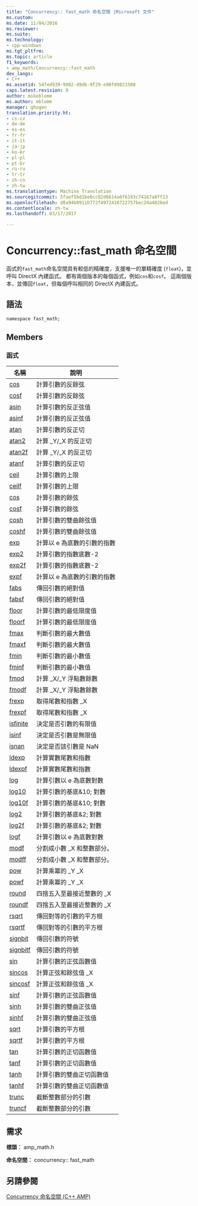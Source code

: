 ```yaml
---
title: "Concurrency:: fast_math 命名空間 |Microsoft 文件"
ms.custom: 
ms.date: 11/04/2016
ms.reviewer: 
ms.suite: 
ms.technology:
- cpp-windows
ms.tgt_pltfrm: 
ms.topic: article
f1_keywords:
- amp_math/Concurrency::fast_math
dev_langs:
- C++
ms.assetid: 54fed939-9902-49db-9f29-e98fd9821508
caps.latest.revision: 9
author: mikeblome
ms.author: mblome
manager: ghogen
translation.priority.ht:
- cs-cz
- de-de
- es-es
- fr-fr
- it-it
- ja-jp
- ko-kr
- pl-pl
- pt-br
- ru-ru
- tr-tr
- zh-cn
- zh-tw
ms.translationtype: Machine Translation
ms.sourcegitcommit: 5faef5bd1be6cc02d6614a6f6193c74167a8ff23
ms.openlocfilehash: d8a94b0911b772f4972416722757bec24a4826ed
ms.contentlocale: zh-tw
ms.lasthandoff: 03/17/2017

---
```

# <a name="concurrencyfastmath-namespace"></a>Concurrency::fast_math 命名空間
函式的`fast_math`命名空間具有較低的精確度，支援唯一的單精確度 (`float`)，並呼叫 DirectX 內建函式。 都有兩個版本的每個函式，例如`cos`和`cosf`。 這兩個版本，並傳回`float`，但每個呼叫相同的 DirectX 內建函式。  
  
## <a name="syntax"></a>語法  
  
```  
namespace fast_math;  
```  
  
## <a name="members"></a>Members  
  
### <a name="functions"></a>函式  
  
|名稱|說明|  
|----------|-----------------|  
|[cos](concurrency-fast-math-namespace-functions.md#cos)|計算引數的反餘弦|  
|[cosf](concurrency-fast-math-namespace-functions.md#cosf)|計算引數的反餘弦|  
|[asin](concurrency-fast-math-namespace-functions.md#asin)|計算引數的反正弦值|  
|[asinf](concurrency-fast-math-namespace-functions.md#asinf)|計算引數的反正弦值|  
|[atan](concurrency-fast-math-namespace-functions.md#atan)|計算引數的反正切|  
|[atan2](concurrency-fast-math-namespace-functions.md#atan2)|計算 _Y/_X 的反正切|  
|[atan2f](concurrency-fast-math-namespace-functions.md#atan2f)|計算 _Y/_X 的反正切|  
|[atanf](concurrency-fast-math-namespace-functions.md#atanf)|計算引數的反正切|  
|[ceil](concurrency-fast-math-namespace-functions.md#ceil)|計算引數的上限|  
|[ceilf](concurrency-fast-math-namespace-functions.md#ceilf)|計算引數的上限|  
|[cos](concurrency-fast-math-namespace-functions.md#cos)|計算引數的餘弦|  
|[cosf](concurrency-fast-math-namespace-functions.md#cosf)|計算引數的餘弦|  
|[cosh](concurrency-fast-math-namespace-functions.md#cosh)|計算引數的雙曲餘弦值|  
|[coshf](concurrency-fast-math-namespace-functions.md#coshf)|計算引數的雙曲餘弦值|  
|[exp](concurrency-fast-math-namespace-functions.md#exp)|計算以 e 為底數的引數的指數|  
|[exp2](concurrency-fast-math-namespace-functions.md#exp2)|計算引數的指數底數-2|  
|[exp2f](concurrency-fast-math-namespace-functions.md#exp2f)|計算引數的指數底數-2|  
|[expf](concurrency-fast-math-namespace-functions.md#expf)|計算以 e 為底數的引數的指數|  
|[fabs](concurrency-fast-math-namespace-functions.md#fabs)|傳回引數的絕對值|  
|[fabsf](concurrency-fast-math-namespace-functions.md#fabsf)|傳回引數的絕對值|  
|[floor](concurrency-fast-math-namespace-functions.md#floor)|計算引數的最低限度值|  
|[floorf](concurrency-fast-math-namespace-functions.md#floorf)|計算引數的最低限度值|  
|[fmax](concurrency-fast-math-namespace-functions.md#fmax)|判斷引數的最大數值|  
|[fmaxf](concurrency-fast-math-namespace-functions.md#fmaxf)|判斷引數的最大數值|  
|[fmin](concurrency-fast-math-namespace-functions.md#fmin)|判斷引數的最小數值|  
|[fminf](concurrency-fast-math-namespace-functions.md#fminf)|判斷引數的最小數值|  
|[fmod](concurrency-fast-math-namespace-functions.md#fmod)|計算 _X/_Y 浮點數餘數|  
|[fmodf](concurrency-fast-math-namespace-functions.md#fmodf)|計算 _X/_Y 浮點數餘數|  
|[frexp](concurrency-fast-math-namespace-functions.md#frexp)|取得尾數和指數 _X|  
|[frexpf](concurrency-fast-math-namespace-functions.md#frexpf)|取得尾數和指數 _X|  
|[isfinite](concurrency-fast-math-namespace-functions.md#isfinite)|決定是否引數的有限值|  
|[isinf](concurrency-fast-math-namespace-functions.md#isinf)|決定是否引數是無限值|  
|[isnan](concurrency-fast-math-namespace-functions.md#isnan)|決定是否該引數是 NaN|  
|[ldexp](concurrency-fast-math-namespace-functions.md#ldexp)|計算實數尾數和指數|  
|[ldexpf](concurrency-fast-math-namespace-functions.md#ldexpf)|計算實數尾數和指數|  
|[log](concurrency-fast-math-namespace-functions.md#log)|計算引數以 e 為底數對數|  
|[log10](concurrency-fast-math-namespace-functions.md#log10)|計算引數的基底&10; 對數|  
|[log10f](concurrency-fast-math-namespace-functions.md#log10f)|計算引數的基底&10; 對數|  
|[log2](concurrency-fast-math-namespace-functions.md#log2)|計算引數的基底&2; 對數|  
|[log2f](concurrency-fast-math-namespace-functions.md#log2f)|計算引數的基底&2; 對數|  
|[logf](concurrency-fast-math-namespace-functions.md#logf)|計算引數以 e 為底數對數|  
|[modf](concurrency-fast-math-namespace-functions.md#modf)|分割成小數 _X 和整數部分。|  
|[modff](concurrency-fast-math-namespace-functions.md#modff)|分割成小數 _X 和整數部分。|  
|[pow](concurrency-fast-math-namespace-functions.md#pow)|計算乘冪的 _Y _X|  
|[powf](concurrency-fast-math-namespace-functions.md#powf)|計算乘冪的 _Y _X|  
|[round](concurrency-fast-math-namespace-functions.md#round)|四捨五入至最接近整數的 _X|  
|[roundf](concurrency-fast-math-namespace-functions.md#roundf)|四捨五入至最接近整數的 _X|  
|[rsqrt](concurrency-fast-math-namespace-functions.md#rsqrt)|傳回對等的引數的平方根|  
|[rsqrtf](concurrency-fast-math-namespace-functions.md#rsqrtf)|傳回對等的引數的平方根|  
|[signbit](concurrency-fast-math-namespace-functions.md#signbit)|傳回引數的符號|  
|[signbitf](concurrency-fast-math-namespace-functions.md#signbitf)|傳回引數的符號|  
|[sin](concurrency-fast-math-namespace-functions.md#sin)|計算引數的正弦函數值|  
|[sincos](concurrency-fast-math-namespace-functions.md#sincos)|計算正弦和餘弦值 _X|  
|[sincosf](concurrency-fast-math-namespace-functions.md#sincosf)|計算正弦和餘弦值 _X|  
|[sinf](concurrency-fast-math-namespace-functions.md#sinf)|計算引數的正弦函數值|  
|[sinh](concurrency-fast-math-namespace-functions.md#sinh)|計算引數的雙曲正弦值|  
|[sinhf](concurrency-fast-math-namespace-functions.md#sinhf)|計算引數的雙曲正弦值|  
|[sqrt](concurrency-fast-math-namespace-functions.md#sqrt)|計算引數的平方根|  
|[sqrtf](concurrency-fast-math-namespace-functions.md#sqrtf)|計算引數的平方根|  
|[tan](concurrency-fast-math-namespace-functions.md#tan)|計算引數的正切函數值|  
|[tanf](concurrency-fast-math-namespace-functions.md#tanf)|計算引數的正切函數值|  
|[tanh](concurrency-fast-math-namespace-functions.md#tanh)|計算引數的雙曲正切函數值|  
|[tanhf](concurrency-fast-math-namespace-functions.md#tanhf)|計算引數的雙曲正切函數值|  
|[trunc](concurrency-fast-math-namespace-functions.md#trunc)|截斷整數部分的引數|  
|[truncf](concurrency-fast-math-namespace-functions.md#truncf)|截斷整數部分的引數|  

## <a name="requirements"></a>需求  
 **標頭︰** amp_math.h  
  
 **命名空間︰** concurrency:: fast_math  
  
## <a name="see-also"></a>另請參閱  
 [Concurrency 命名空間 (C++ AMP)](concurrency-namespace-cpp-amp.md)

